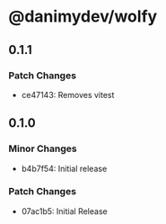 # @danimydev/wolfy

## 0.1.1

### Patch Changes

- ce47143: Removes vitest

## 0.1.0

### Minor Changes

- b4b7f54: Initial release

### Patch Changes

- 07ac1b5: Initial Release
